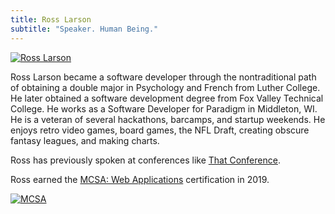 ```yaml
---
title: Ross Larson
subtitle: "Speaker. Human Being."
---
```

[![Ross Larson](/img/ross.png)](https://ross-larson.github.io)

Ross Larson became a software developer through the nontraditional path of obtaining a double major in Psychology and French from Luther College. He later obtained a software development degree from Fox Valley Technical College.  He works as a Software Developer for Paradigm in Middleton, WI.  He is a veteran of several hackathons, barcamps, and startup weekends.  He enjoys retro video games, board games, the NFL Draft, creating obscure fantasy leagues, and making charts.

Ross has previously spoken at conferences like [That Conference](https://www.thatconference.com/speakers/speaker/RossLarson).

Ross earned the [MCSA: Web Applications](https://www.youracclaim.com/badges/466c91b6-14c1-406e-b0b3-5ab3e519cc27/linked_in_profile) certification in 2019.

[![MCSA](/img/MCSA-Web.png)](https://www.youracclaim.com/badges/466c91b6-14c1-406e-b0b3-5ab3e519cc27/linked_in_profile)
